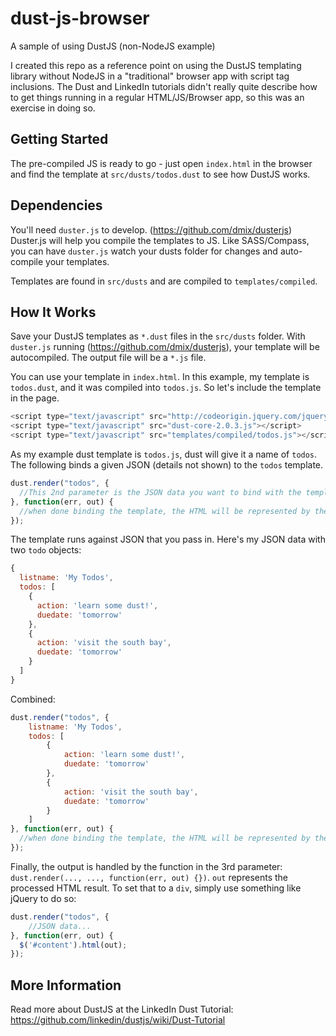 dust-js-browser
===============

A sample of using DustJS (non-NodeJS example)

I created this repo as a reference point on using the DustJS templating library without NodeJS in a "traditional" browser app with script tag inclusions.  The Dust and LinkedIn tutorials didn't really quite describe how to get things running in a regular HTML/JS/Browser app, so this was an exercise in doing so.

## Getting Started

The pre-compiled JS is ready to go - just open `index.html` in the browser and find the template at `src/dusts/todos.dust` to see how DustJS works.

## Dependencies

You'll need `duster.js` to develop. (https://github.com/dmix/dusterjs)   Duster.js will help you compile the templates to JS.  Like SASS/Compass, you can have `duster.js` watch your dusts folder for changes and auto-compile your templates.

Templates are found in `src/dusts` and are compiled to `templates/compiled`.

## How It Works

Save your DustJS templates as `*.dust` files in the `src/dusts` folder.  With `duster.js` running (https://github.com/dmix/dusterjs), your template will be autocompiled.  The output file will be a `*.js` file.

You can use your template in `index.html`.  In this example, my template is `todos.dust`, and it was compiled into `todos.js`.  So let's include the template in the page.

```js
<script type="text/javascript" src="http://codeorigin.jquery.com/jquery-1.10.2.min.js"></script>
<script type="text/javascript" src="dust-core-2.0.3.js"></script>
<script type="text/javascript" src="templates/compiled/todos.js"></script>
```

As my example dust template is `todos.js`, dust will give it a name of `todos`.  The following binds a given JSON (details not shown) to the `todos` template.

```js
dust.render("todos", {
  //This 2nd parameter is the JSON data you want to bind with the template
}, function(err, out) {
  //when done binding the template, the HTML will be represented by the "out" variable
});
```

The template runs against JSON that you pass in.  Here's my JSON data with two `todo` objects:

```js
{
  listname: 'My Todos',
  todos: [
    {
      action: 'learn some dust!',
      duedate: 'tomorrow'
    },
    {
      action: 'visit the south bay',
      duedate: 'tomorrow'
    }
  ]
}
```

Combined:

```js
dust.render("todos", {
	listname: 'My Todos',
	todos: [
		{
			action: 'learn some dust!',
			duedate: 'tomorrow'
		},
		{
			action: 'visit the south bay',
			duedate: 'tomorrow'
		}
	]
}, function(err, out) {
  //when done binding the template, the HTML will be represented by the "out" variable
});
```

Finally, the output is handled by the function in the 3rd parameter: `dust.render(..., ..., function(err, out) {})`.  `out` represents the processed HTML result.  To set that to a `div`, simply use something like jQuery to do so:

```js
dust.render("todos", {
	//JSON data...
}, function(err, out) {
  $('#content').html(out);
});
```

## More Information

Read more about DustJS at the LinkedIn Dust Tutorial: https://github.com/linkedin/dustjs/wiki/Dust-Tutorial




